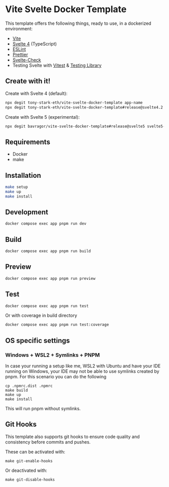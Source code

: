 # Vite Svelte Docker Template

This template offers the following things, ready to use, in a dockerized environment:

- [Vite](https://vitejs.dev/)
- [Svelte 4](https://svelte.dev/) (TypeScript)
- [ESLint](https://www.npmjs.com/package/eslint)
- [Prettier](https://prettier.io/)
- [Svelte-Check](https://www.npmjs.com/package/svelte-check)
- Testing Svelte with [Vitest](https://vitest.dev/) & [Testing Library](https://www.npmjs.com/package/@testing-library/svelte)

## Create with it!

Create with Svelte 4 (default):

```sh
npx degit tony-stark-eth/vite-svelte-docker-template app-name
npx degit tony-stark-eth/vite-svelte-docker-template#release@svelte4.2 svelte4-app-name
```

Create with Svelte 5 (experimental):

```sh
npx degit bavragor/vite-svelte-docker-template#release@svelte5 svelte5-app-name
```

## Requirements

- Docker
- make

## Installation

```sh
make setup
make up
make install
```

## Development

```sh
docker compose exec app pnpm run dev
```

## Build

```sh
docker compose exec app pnpm run build
```

## Preview

```sh
docker compose exec app pnpm run preview
```

## Test

```sh
docker compose exec app pnpm run test
```

Or with coverage in build directory

```sh
docker compose exec app pnpm run test:coverage
```

## OS specific settings

### Windows + WSL2 + Symlinks + PNPM

In case your running a setup like me,
WSL2 with Ubuntu and have your IDE running on Windows,
your IDE may not be able to use symlinks created by pnpm.
For this scenario you can do the following

```
cp .npmrc.dist .npmrc
make build
make up
make install
```

This will run pnpm without symlinks.

## Git Hooks

This template also supports git hooks to ensure code quality and consistency before commits and pushes.

These can be activated with:

```
make git-enable-hooks
```

Or deactivated with:

```
make git-disable-hooks
```
